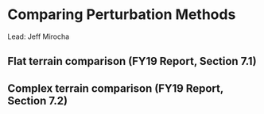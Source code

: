 # Comparing Perturbation Methods
Lead: Jeff Mirocha

## Flat terrain comparison (FY19 Report, Section 7.1)

## Complex terrain comparison (FY19 Report, Section 7.2)

